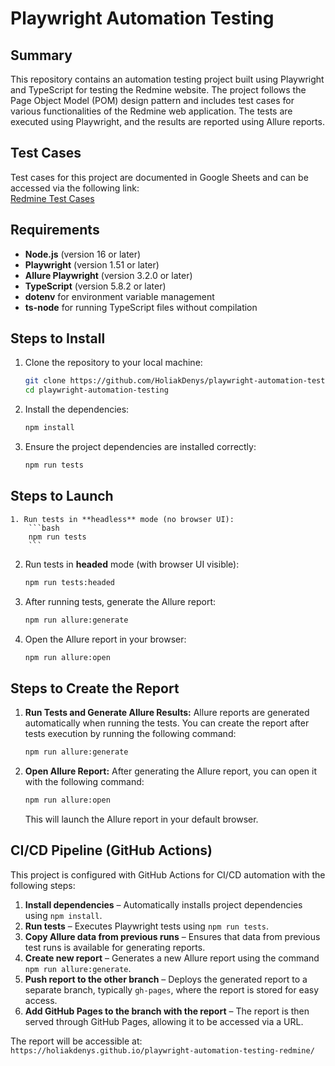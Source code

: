 # Playwright Automation Testing

## Summary

This repository contains an automation testing project built using Playwright and TypeScript for testing the Redmine website. The project follows the Page Object Model (POM) design pattern and includes test cases for various functionalities of the Redmine web application. The tests are executed using Playwright, and the results are reported using Allure reports.

## Test Cases

Test cases for this project are documented in Google Sheets and can be accessed via the following link:  
[Redmine Test Cases](https://docs.google.com/spreadsheets/d/1tTsjPJoES6L-wXjXM17TU76gVLsH2x8uE0vObHH99nw/edit?usp=sharing)

## Requirements

- **Node.js** (version 16 or later)
- **Playwright** (version 1.51 or later)
- **Allure Playwright** (version 3.2.0 or later)
- **TypeScript** (version 5.8.2 or later)
- **dotenv** for environment variable management
- **ts-node** for running TypeScript files without compilation

## Steps to Install

1. Clone the repository to your local machine:
    ```bash
    git clone https://github.com/HoliakDenys/playwright-automation-testing-redmine.git
    cd playwright-automation-testing
    ```

2. Install the dependencies:
    ```bash
    npm install
    ```

3. Ensure the project dependencies are installed correctly:
    ```bash
    npm run tests
    ```

## Steps to Launch

    1. Run tests in **headless** mode (no browser UI):
        ```bash
        npm run tests
        ```

2. Run tests in **headed** mode (with browser UI visible):
    ```bash
    npm run tests:headed
    ```

3. After running tests, generate the Allure report:
    ```bash
    npm run allure:generate
    ```

4. Open the Allure report in your browser:
    ```bash
    npm run allure:open
    ```

## Steps to Create the Report

1. **Run Tests and Generate Allure Results:**
    Allure reports are generated automatically when running the tests. You can create the report after tests execution by running the following command:
    ```bash
    npm run allure:generate
    ```

2. **Open Allure Report:**
    After generating the Allure report, you can open it with the following command:
    ```bash
    npm run allure:open
    ```

    This will launch the Allure report in your default browser.
    
## CI/CD Pipeline (GitHub Actions)
This project is configured with GitHub Actions for CI/CD automation with the following steps:

1. **Install dependencies** – Automatically installs project dependencies using `npm install`.
2. **Run tests** – Executes Playwright tests using `npm run tests`.
3. **Copy Allure data from previous runs** – Ensures that data from previous test runs is available for generating reports.
4. **Create new report** – Generates a new Allure report using the command `npm run allure:generate`.
5. **Push report to the other branch** – Deploys the generated report to a separate branch, typically `gh-pages`, where the report is stored for easy access.
6. **Add GitHub Pages to the branch with the report** – The report is then served through GitHub Pages, allowing it to be accessed via a URL.

The report will be accessible at:  
`https://holiakdenys.github.io/playwright-automation-testing-redmine/`

